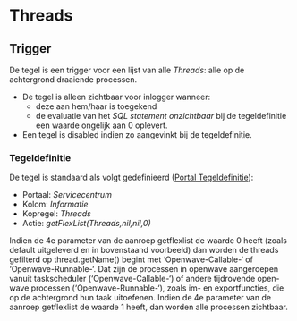 # Threads

## Trigger

De tegel is een trigger voor een lijst van alle *Threads*: alle op de achtergrond draaiende processen.

* De tegel is alleen zichtbaar voor inlogger wanneer:
  * deze aan hem/haar is toegekend
  * de evaluatie van het *SQL statement onzichtbaar* bij de tegeldefinitie een waarde ongelijk aan 0 oplevert.
* Een tegel is disabled indien zo aangevinkt bij de tegeldefinitie.

### Tegeldefinitie

De tegel is standaard als volgt gedefinieerd ([Portal Tegeldefinitie](/docs/instellen_inrichten/portaldefinitie/portal_tegel.md)):

* Portaal: *Servicecentrum*
* Kolom: *Informatie*
* Kopregel: *Threads*
* Actie: *getFlexList(Threads,nil,nil,0)*

Indien de 4e parameter van de aanroep getflexlist de waarde 0 heeft (zoals default uitgeleverd en in bovenstaand voorbeeld) dan worden de threads  gefilterd op thread.getName() begint met ‘Openwave-Callable-‘ of ‘Openwave-Runnable-‘. Dat zijn de processen in openwave aangeroepen vanuit taskscheduler (‘Openwave-Callable-‘) of andere tijdrovende open-wave processen (‘Openwave-Runnable-‘), zoals im- en exportfuncties, die op de achtergrond hun taak uitoefenen. Indien de 4e parameter van de aanroep getflexlist de waarde 1 heeft, dan worden alle processen zichtbaar.

